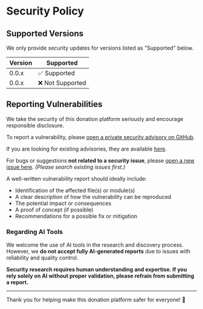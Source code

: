 # Security Policy

## Supported Versions

We only provide security updates for versions listed as "Supported" below.

| Version | Supported          |
| ------- | ------------------ |
| 0.0.x   | ✅ Supported        |
| 0.0.x   | ❌ Not Supported    |

## Reporting Vulnerabilities

We take the security of this donation platform seriously and encourage responsible disclosure.

To report a vulnerability, please [open a private security advisory on GitHub](https://github.com/reynaldiarya/Donasia/security/advisories/new).

If you are looking for existing advisories, they are available [here](https://github.com/reynaldiarya/Donasia/security/advisories).

For bugs or suggestions **not related to a security issue**, please [open a new issue here](https://github.com/reynaldiarya/Donasia/issues/new). *(Please search existing issues first.)*

A well-written vulnerability report should ideally include:

- Identification of the affected file(s) or module(s)
- A clear description of how the vulnerability can be reproduced
- The potential impact or consequences
- A proof of concept (if possible)
- Recommendations for a possible fix or mitigation

### Regarding AI Tools

We welcome the use of AI tools in the research and discovery process. However, we **do not accept fully AI-generated reports** due to issues with reliability and quality control.

**Security research requires human understanding and expertise. If you rely solely on AI without proper validation, please refrain from submitting a report.**

---

Thank you for helping make this donation platform safer for everyone! 🙌
